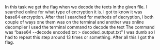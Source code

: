 In this task we get the flag when we decode the texts in the given file.
I searched online for what type of encryption it is. I got to know it was base64 encryption.
After that I searched for methods of decryption, I both couple of ways one them was on the terminal and another was online decompiler
I used the terminal command to decode the text
The command was “base64 --decode encoded.txt > decoded_output.txt”
I was dumb so I had to repeat this step around 13 times or something.
After all this I got the flag.


